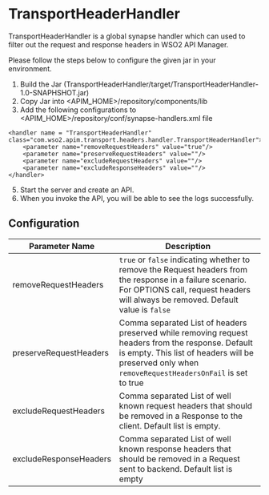 # TransportHeaderHandler

TransportHeaderHandler is a global synapse handler which can used to filter out the request and response headers in WSO2 API Manager.

Please follow the steps below to configure the given jar in your environment.

1) Build the Jar (TransportHeaderHandler/target/TransportHeaderHandler-1.0-SNAPHSHOT.jar)
2) Copy Jar into <APIM_HOME>/repository/components/lib
3) Add the following configurations to <APIM_HOME>/repository/conf/synapse-handlers.xml file
```
<handler name = "TransportHeaderHandler" class="com.wso2.apim.transport.headers.handler.TransportHeaderHandler">
    <parameter name="removeRequestHeaders" value="true"/>
    <parameter name="preserveRequestHeaders" value=""/>
    <parameter name="excludeRequestHeaders" value=""/>
    <parameter name="excludeResponseHeaders" value=""/>
</handler>

```
5) Start the server and create an API.
6) When you invoke the API, you will be able to see the logs successfully.


## Configuration

| Parameter Name | Description  |
| ------------- | ------------|
| removeRequestHeaders | `true` or `false` indicating whether to remove the Request headers from the response in a failure scenario. For OPTIONS call, request headers will always be removed. Default value is `false` |
| preserveRequestHeaders      | Comma separated List of headers preserved while removing request headers from the response.  Default is empty. This list of headers will be preserved only when `removeRequestHeadersOnFail` is set to true |
| excludeRequestHeaders | Comma separated List of well known request headers that should be removed in a Response to the client. Default list is empty. |
| excludeResponseHeaders |    Comma separated List of well known response headers that should be removed in a Request sent to backend. Default list is empty  |
